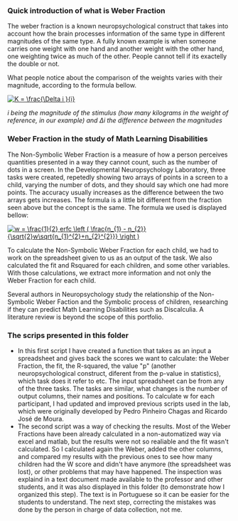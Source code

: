 ### Quick introduction of what is Weber Fraction

The weber fraction is a known neuropsychological construct that takes into account how the brain processes information of the same type in different magnitudes of the same type.
A fully known example is when someone carries one weight with one hand and another weight with the other hand, one weighting twice as much of the other. People cannot tell if its exactelly the double or not.

What people notice about the comparison of the weights varies with their magnitude, according to the formula bellow.

<a href="https://www.codecogs.com/eqnedit.php?latex=\fn_phv&space;K&space;=&space;\frac{\Delta&space;i&space;}{i}" target="_blank"><img src="https://latex.codecogs.com/gif.latex?\fn_phv&space;K&space;=&space;\frac{\Delta&space;i&space;}{i}" title="K = \frac{\Delta i }{i}" /></a>

*i being the magnitude of the stimulus (how many kilograms in the weight of reference, in our example) and Δi the difference between the magnitudes*

### Weber Fraction in the study of Math Learning Disabilities
The Non-Symbolic Weber Fraction is a measure of how a person perceives quantities presented in a way they cannot count, such as the number of dots in a screen.
In the Developmental Neuropsychology Laboratory, three tasks were created, repetedly showing two arrays of points in a screen to a child, varying the number of dots, and they should say which one had more points.
The accuracy usually increases as the difference between the two arrays gets increases. The formula is a little bit different from the fraction seen above but the concept is the same. The formula we used is displayed bellow:

<a href="https://www.codecogs.com/eqnedit.php?latex=w&space;=&space;\frac{1}{2}&space;erfc&space;\left&space;(&space;\frac{n_{1}&space;-&space;n_{2}}{\sqrt{2}w\sqrt{n_{1}^{2}&plus;n_{2}^{2}}}&space;\right&space;)" target="_blank"><img src="https://latex.codecogs.com/gif.latex?w&space;=&space;\frac{1}{2}&space;erfc&space;\left&space;(&space;\frac{n_{1}&space;-&space;n_{2}}{\sqrt{2}w\sqrt{n_{1}^{2}&plus;n_{2}^{2}}}&space;\right&space;)" title="w = \frac{1}{2} erfc \left ( \frac{n_{1} - n_{2}}{\sqrt{2}w\sqrt{n_{1}^{2}+n_{2}^{2}}} \right )" /></a>

To calculate the Non-Symbolic Weber Fraction for each child, we had to work on the spreadsheet given to us as an output of the task. We also calculated the fit and Rsquared for each children, and some other variables. With those calculations, we extract more information and not only the Weber Fraction for each child.

Several authors in Neuropsychology study the relationship of the Non-Symbolic Weber Faction and the Symbolic process of children, researching if they can predict Math Learning Disabilities such as Discalculia. A literature review is beyond the scope of this portfolio.


### The scrips presented in this folder
- In this first script I have created a function that takes as an input a spreadsheet and gives back the scores we want to calculate: the Weber Fraction, the fit, the R-squared, the value "p" (another neuropsychological construct, diferent from the p-value in statistics), which task does it refer to etc.
The input spreadsheet can be from any of the three tasks. The tasks are similar, what changes is the number of output columns, their names and positions. To calculate w for each participant, I had updated and improved previous scripts used in the lab, which were originally developed by Pedro Pinheiro Chagas and Ricardo José de Moura.
- The second script was a way of checking the results. Most of the Weber Fractions have been already calculated in a non-automatized way via excel and matlab, but the results were not so realiable and the fit wasn't calculated. So I calculated again the Weber, added the other columns, and compared my results with the previous ones to see how many children had the W score and didn't have anymore (the spreadsheet was lost), or other problems that may have happened. The inspection was explaind in a text document made available to the professor and other students, and it was also displayed in this folder (to demonstrate how I organized this step). The text is in Portuguese so it can be easier for the students to understand. The next step, correcting the mistakes was done by the person in charge of data collection, not me.
